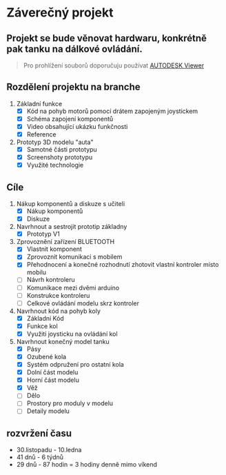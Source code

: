 # Záverečný projekt

## Projekt se bude věnovat hardwaru, konkrétně pak tanku na dálkové ovládání.
> Pro prohlížení souborů doporučuju používat [AUTODESK Viewer](https://360.autodesk.com/viewer "AUTODESK Viewer")

## Rozdělení projektu na branche

1. Základní funkce
   - [x] Kód na pohyb motorů pomocí drátem zapojeným joystickem
   - [x] Schéma zapojení komponentů
   - [x] Video obsahující ukázku funkčnosti
   - [x] Reference
   
2. Prototyp 3D modelu "auta"
   - [x] Samotné části prototypu
   - [x] Screenshoty prototypu
   - [x] Využité technologie

## Cíle

1. Nákup komponentů a diskuze s učiteli
   - [x] Nákup komponentů
   - [X] Diskuze

2. Navrhnout a sestrojit prototip základny
   - [x] Prototyp V1

3. Zprovoznění zařízení BLUETOOTH
   - [x] Vlastnit komponent
   - [x] Zprovoznit komunikaci s mobilem
   - [x] Přehodnocení a konečné rozhodnutí zhotovit vlastní kontroler místo mobilu
   - [ ] Návrh kontroleru
   - [ ] Komunikace mezi dvěmi arduino
   - [ ] Konstrukce kontroleru
   - [ ] Celkové ovládání modelu skrz kontroler
   
4. Navrhnout kód na pohyb koly
   - [x] Základní Kód
   - [x] Funkce kol
   - [x] Využití joysticku na ovládání kol

5. Navrhnout konečný model tanku
   - [x] Pásy
   - [x] Ozubené kola
   - [x] Systém odpružení pro ostatní kola
   - [x] Dolní část modelu
   - [x] Horní část modelu
   - [x] Věž
   - [ ] Dělo
   - [ ] Prostory pro moduly v modelu
   - [ ] Detaily modelu

## rozvržení času
- 30.listopadu - 10.ledna
- 41 dnů - 6 týdnů
- 29 dnů - 87 hodin = 3 hodiny denně mimo víkend

